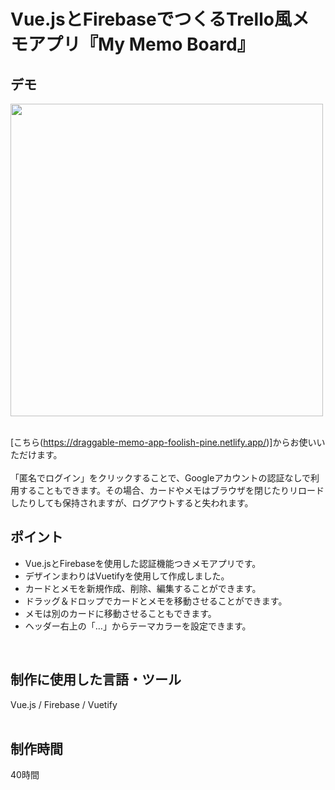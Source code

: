# Vue.jsとFirebaseでつくるTrello風メモアプリ『My Memo Board』

## デモ
<img src="https://user-images.githubusercontent.com/59694183/83400616-1ece8500-a43e-11ea-9c18-a6e440b6f4f9.gif" width="500">
<br>
<br>

[こちら(https://draggable-memo-app-foolish-pine.netlify.app/)]からお使いいただけます。
<br>
<br>
「匿名でログイン」をクリックすることで、Googleアカウントの認証なしで利用することもできます。その場合、カードやメモはブラウザを閉じたりリロードしたりしても保持されますが、ログアウトすると失われます。
<br>

## ポイント
- Vue.jsとFirebaseを使用した認証機能つきメモアプリです。
- デザインまわりはVuetifyを使用して作成しました。
- カードとメモを新規作成、削除、編集することができます。
- ドラッグ＆ドロップでカードとメモを移動させることができます。
- メモは別のカードに移動させることもできます。
- ヘッダー右上の「…」からテーマカラーを設定できます。
<br>

## 制作に使用した言語・ツール
Vue.js / Firebase / Vuetify
<br>
<br>

## 制作時間
40時間
<br>
<br>


